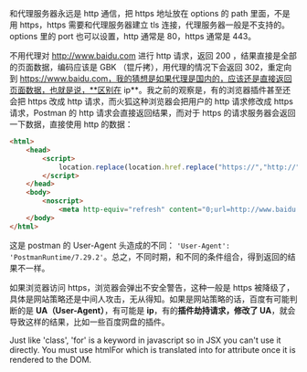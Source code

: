 和代理服务器永远是 http 通信，把 https 地址放在 options 的 path 里面，不是用 https，https 需要和代理服务器建立 tls 连接，代理服务器一般是不支持的。options 里的 port 也可以设置，http 通常是 80，https 通常是 443。

不用代理对 http://www.baidu.com 进行 http 请求，返回 200 ，结果直接是全部的页面数据，编码应该是 GBK （锟斤拷），用代理的情况下会返回 302，重定向到 https://www.baidu.com，我的猜想是如果代理是国内的，应该还是直接返回页面数据，也就是说，**区别在 ip**。我之前的观察是，有的浏览器插件甚至还会把 https 改成 http 请求，而火狐这种浏览器会把用户的 http 请求修改成 https 请求，Postman 的 http 请求会直接返回结果，而对于 https 的请求服务器会返回一下数据，直接使用 http 的数据：

```html
<html>
    <head>
        <script>
            location.replace(location.href.replace("https://","http://"));
        </script>
    </head>
    <body>
        <noscript>
            <meta http-equiv="refresh" content="0;url=http://www.baidu.com/"></noscript>
    </body>
</html>
```

这是 postman 的 User-Agent 头造成的不同： `'User-Agent': 'PostmanRuntime/7.29.2'`。总之，不同时期，和不同的条件组合，得到返回的结果不一样。

如果浏览器访问 https，浏览器会弹出不安全警告，这种一般是 https 被降级了，具体是网站策略还是中间人攻击，无从得知。如果是网站策略的话，百度有可能判断的是 **UA（User-Agent）**，有可能是 **ip**，有的**插件劫持请求，修改了 UA**，就会导致这样的结果，比如一些百度网盘的插件。

Just like 'class', 'for' is a keyword in javascript so in JSX you can't use it directly. You must use htmlFor which is translated into for attribute once it is rendered to the DOM.